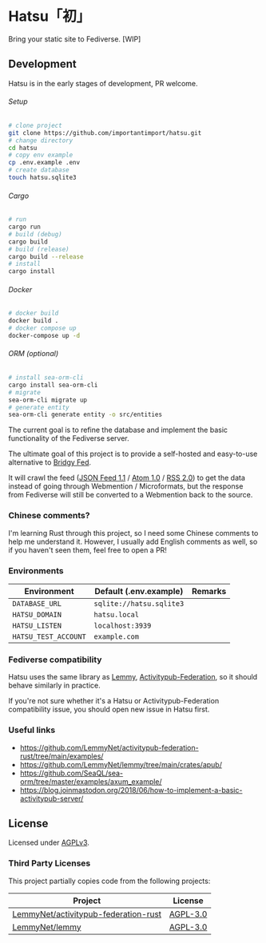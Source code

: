 # Hatsu「初」

Bring your static site to Fediverse. [WIP]

## Development

Hatsu is in the early stages of development, PR welcome.

###### Setup

```bash
# clone project
git clone https://github.com/importantimport/hatsu.git
# change directory
cd hatsu
# copy env example
cp .env.example .env
# create database
touch hatsu.sqlite3
```

###### Cargo

```bash
# run
cargo run
# build (debug)
cargo build
# build (release)
cargo build --release
# install
cargo install
```

###### Docker

```bash
# docker build
docker build .
# docker compose up
docker-compose up -d
```

###### ORM (optional)

```bash
# install sea-orm-cli
cargo install sea-orm-cli
# migrate
sea-orm-cli migrate up
# generate entity
sea-orm-cli generate entity -o src/entities
```

The current goal is to refine the database and implement the basic functionality of the Fediverse server.

The ultimate goal of this project is to provide a self-hosted and easy-to-use alternative to [Bridgy Fed](https://github.com/snarfed/bridgy-fed).

It will crawl the feed ([JSON Feed 1.1](https://jsonfeed.org/version/1.1) / [Atom 1.0](https://validator.w3.org/feed/docs/atom.html) / [RSS 2.0](https://www.rssboard.org/rss-specification)) to get the data instead of going through Webmention / Microformats, but the response from Fediverse will still be converted to a Webmention back to the source.

### Chinese comments?

I'm learning Rust through this project, so I need some Chinese comments to help me understand it. However, I usually add English comments as well, so if you haven't seen them, feel free to open a PR!

### Environments

| Environment          | Default (.env.example)   | Remarks |
| -------------------- | ------------------------ | ------- |
| `DATABASE_URL`       | `sqlite://hatsu.sqlite3` |         |
| `HATSU_DOMAIN`       | `hatsu.local`            |         |
| `HATSU_LISTEN`       | `localhost:3939`         |         |
| `HATSU_TEST_ACCOUNT` | `example.com`            |         |

### Fediverse compatibility

Hatsu uses the same library as [Lemmy](https://github.com/LemmyNet/lemmy), [Activitypub-Federation](https://github.com/LemmyNet/activitypub-federation-rust), so it should behave similarly in practice.

If you're not sure whether it's a Hatsu or Activitypub-Federation compatibility issue, you should open new issue in Hatsu first.

### Useful links

- https://github.com/LemmyNet/activitypub-federation-rust/tree/main/examples/
- https://github.com/LemmyNet/lemmy/tree/main/crates/apub/
- https://github.com/SeaQL/sea-orm/tree/master/examples/axum_example/
- https://blog.joinmastodon.org/2018/06/how-to-implement-a-basic-activitypub-server/

## License

Licensed under [AGPLv3](/LICENSE).

### Third Party Licenses

This project partially copies code from the following projects:

| Project                                                                                         | License                                                                               |
| ----------------------------------------------------------------------------------------------- | ------------------------------------------------------------------------------------- |
| [LemmyNet/activitypub-federation-rust](https://github.com/LemmyNet/activitypub-federation-rust) | [AGPL-3.0](https://github.com/LemmyNet/activitypub-federation-rust/blob/main/LICENSE) |
| [LemmyNet/lemmy](https://github.com/LemmyNet/lemmy)                                             | [AGPL-3.0](https://github.com/LemmyNet/lemmy/blob/main/LICENSE)                       |
